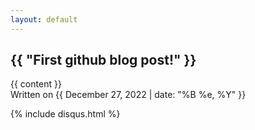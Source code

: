 ```yaml
---
layout: default
---
```


<article class="post">
  <h1>{{ "First github blog post!" }}</h1>

  <div class="entry">
    {{ content }}
  </div>

  <div class="date">
    Written on {{ December 27, 2022 | date: "%B %e, %Y" }}
  </div>

  {% include disqus.html %}
</article>